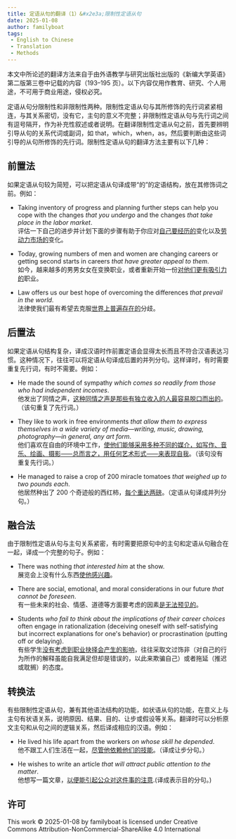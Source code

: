 ```yaml
---
title: 定语从句的翻译（1）&#x2e3a;限制性定语从句
date: 2025-01-08
author: familyboat
tags:
 - English to Chinese
 - Translation
 - Methods
---
```


本文中所论述的翻译方法来自于由外语教学与研究出版社出版的《新编大学英语》第二版第三卷中记载的内容（193&ndash;195 页）。以下内容仅用作教育、研究、个人用途，不可用于商业用途，侵权必究。

定语从句分限制性和非限制性两种。限制性定语从句与其所修饰的先行词紧紧相连，与其关系密切，没有它，主句的意义不完整；非限制性定语从句与先行词之间有逗号隔开，作为补充性叙述或者说明。在翻译限制性定语从句之前，首先要辨明引导从句的关系代词或副词，如 that，which，when，as，然后要判断由这些词引导的从句所修饰的先行词。限制性定语从句的翻译方法主要有以下几种：

<!-- more -->

## 前置法

如果定语从句较为简短，可以把定语从句译成带“的”的定语结构，放在其修饰词之前。例如：

- Taking inventory of progress and planning further steps can help you cope with the changes _that you undergo_ and the changes _that take place in the labor market_.
  <br />
  评估一下自己的进步并计划下面的步骤有助于你应对<u>自己要经历的</u>变化以及<u>劳动力市场的</u>变化。

- Today, growing numbers of men and women are changing careers or getting second starts in careers _that have greater appeal to them_.
  <br />
  如今，越来越多的男男女女在变换职业，或者重新开始一份<u>对他们更有吸引力的</u>职业。

- Law offers us our best hope of overcoming the differences _that prevail in the world_.
  <br />
  法律使我们最有希望去克服<u>世界上普遍存在的</u>分歧。

## 后置法

如果定语从句结构复杂，译成汉语时作前置定语会显得太长而且不符合汉语表达习惯。这种情况下，往往可以将定语从句译成后置的并列分句。这样译时，有时需要重复先行词，有时不需要。例如：

- He made the sound of sympathy _which comes so readily from those who had independent incomes_.
  <br />
  他发出了同情之声，<u>这种同情之声是那些有独立收入的人最容易脱口而出的</u>。（该句重复了先行词。）

- They like to work in free environments _that allow them to express themselves in a wide variety of media&mdash;writing, music, drawing, photography&mdash;in general, any art form_.
  <br />
  他们喜欢在自由的环境中工作，<u>使他们能够采用多种不同的媒介，如写作、音乐、绘画、摄影&#x2E3A;总而言之，用任何艺术形式&#x2E3A;来表现自我</u>。（该句没有重复先行词。）

- He managed to raise a crop of 200 miracle tomatoes _that weighed up to two pounds each_.
  <br />
  他居然种出了 200 个奇迹般的西红柿，<u>每个重达两磅</u>。（定语从句译成并列分句。）

## 融合法

由于限制性定语从句与主句关系紧密，有时需要把原句中的主句和定语从句融合在一起，译成一个完整的句子。例如：

- There was nothing _that interested him_ at the show.
  <br />
  展览会上没有什么东西<u>使他感兴趣</u>。

- There are social, emotional, and moral considerations in our future _that cannot be foreseen_.
  <br />
  有一些未来的社会、情感、道德等方面要考虑的因素<u>是无法预见的</u>。

- Students _who fail to think about the implications of their career choices_ often engage in rationalization (deceiving oneself with self-satisfying but incorrect explanations for one's behavior) or procrastination (putting off or delaying).
  <br />
  有些学生<u>没有考虑到职业抉择会产生的影响</u>，往往采取文过饰非（对自己的行为所作的解释虽能自我满足但却是错误的，以此来欺骗自己）或者拖延（推迟或耽搁）的态度。

## 转换法

有些限制性定语从句，兼有其他语法结构的功能，如状语从句的功能，在意义上与主句有状语关系，说明原因、结果、目的、让步或假设等关系。翻译时可以分析原文主句和从句之间的逻辑关系，然后译成相应的汉语。例如：

- He lived his life apart from the workers _on whose skill he depended_.
  <br />
  他不跟工人们生活在一起，<u>尽管他依赖他们的技能</u>。（译成让步分句。）

- He wishes to write an article _that will attract public attention to the matter_.
  <br />
  他想写一篇文章，<u>以便能引起公众对这件事的注意</u>.(译成表示目的分句。)

## 许可

This work © 2025-01-08 by familyboat is licensed under Creative Commons Attribution-NonCommercial-ShareAlike 4.0 International
